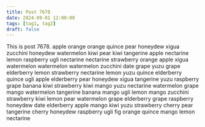 ```yaml
---
title: Post 7678
date: 2024-09-01 12:00:00
tags: [tag1, tag2]
draft: false
---
```

This is post 7678.
apple
orange
orange
quince
pear
honeydew
xigua
zucchini
honeydew
watermelon
kiwi
pear
kiwi
tangerine
apple
nectarine
lemon
raspberry
ugli
nectarine
nectarine
strawberry
orange
apple
xigua
watermelon
watermelon
watermelon
zucchini
date
grape
yuzu
grape
elderberry
lemon
strawberry
nectarine
lemon
yuzu
quince
elderberry
quince
ugli
apple
elderberry
pear
honeydew
xigua
tangerine
yuzu
raspberry
grape
banana
kiwi
strawberry
kiwi
mango
yuzu
nectarine
watermelon
grape
mango
watermelon
tangerine
banana
mango
ugli
lemon
mango
zucchini
strawberry
kiwi
lemon
pear
watermelon
grape
elderberry
grape
raspberry
honeydew
date
elderberry
apple
mango
kiwi
yuzu
strawberry
cherry
pear
tangerine
cherry
honeydew
raspberry
ugli
fig
orange
quince
mango
lemon
nectarine
